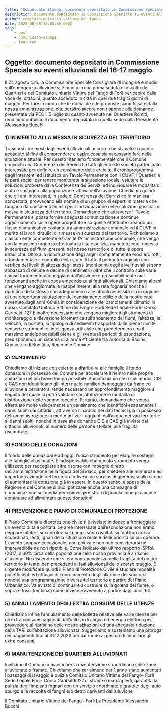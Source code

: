 ```yaml
---
title: "Comunicato Stampa: documento depositato in Commissione Speciale"
description: documento depositato in Commissione Speciale su eventi alluvionali del 16-17 maggio
author: comitato unitario vittime del fango
date: 2023-08-28T15:00:00.000Z
tags: 
    - post
    - comunicato-stampa
    - featured
---
```

## Oggetto: documento depositato in Commissione Speciale su eventi alluvionali del 16-17 maggio

Il 24 agosto c.m. la Commissione Speciale Consigliare di indagine e studio sull’emergenza
alluvione si è riunita in una prima seduta di ascolto dei Quartieri e del Comitato Unitario
Vittime del Fango di Forlì per capire dalla voce dei cittadini, quanto accaduto in città in quei
due tragici giorni di maggio. Per fare in modo che le domande e le proposte siano fissate dalla
nostra amministrazione, che peraltro ancora non risponde alle domande presentate via PEC il
5 luglio su quanto avvenuto nel Quartiere Romiti, rendiamo pubblico il documento depositato
in quella sede dalla Presidente Alessandra Bucchi.

### 1) IN MERITO ALLA MESSA IN SICUREZZA DEL TERRITORIO

Trascorsi i tre mesi dagli eventi alluvionali occorre che si analizzi quanto accaduto al fine di
comprendere e capire cosa sia necessario fare nella situazione attuale. Per questo riteniamo
fondamentale che il Comune convochi una Conferenza dei Servizi tra tutti gli enti e le società
partecipate interessate per definire un censimento delle criticità, il cronoprogramma degli
interventi ed istituisca un Tavolo Permanente con il CUVF, i Quartieri e le parti sociali per
tenere monitorata la situazione locale, valutare le soluzioni proposte dalla Conferenza dei
Servizi ed individuare le modalità di aiuto e sostegno alla popolazione vittima dell’alluvione.
Chiediamo quindi che gli enti interessati, in sede di Conferenza dei Servizi ed in maniera
concertata, provvedano alla nomina di un gruppo di esperti in materia che fungano da
consulenti tecnici per l’individuazione delle soluzioni possibili di messa in sicurezza del
territorio. Domandiamo che attraverso il Tavolo Permanente si possa fornire adeguata
comunicazione e continuo aggiornamento sulle opere progettate e su quelle effettuate creando
un flusso comunicativo costante tra amministrazione comunale ed il CUVF in merito ai lavori
idraulici di rimessa in sicurezza del territorio.
Richiediamo a ciascun ente competente e tramite l’Amministrazione comunale, che venga
con la massima urgenza effettuata la totale pulizia, manutenzione, rimessa in scurezza dei
fiumi presenti nel nostro territorio e di tutte le opere idrauliche. Oltre alla ricostruzione degli
argini completamente erosi e/o rotti, è fondamentale il controllo dello stato di tutto il perimetro
arginale con verifica dei livelli di altezza degli stessi (molti punti degli alvei fluviali si sono
abbassati di decine e decine di centimetri) oltre che il controllo sulle varie chiuse fortemente
danneggiate dall’alluvione e presumibilmente mal funzionanti anche in epoca antecedente ai
fatti alluvionali.
Chiediamo altresì che vengano aggiornate le mappe inerenti alla rete fognaria nonché il
ripristino della stessa con adeguamento alle attuali necessità sia in ragione di una opportuna
valutazione del cambiamento edilizio della nostra città avvenuto dagli anni ’60 sia in
considerazione dei cambiamenti climatici in corso.
Comitato Unitario Vittime del Fango- Forlì
Sede Legale Forlì- Corso Garibaldi 127
È inoltre necessario che vengano migliorati gli strumenti di monitoraggio e rilevazione
idrometrica sull’andamento dei fiumi, l’altezza, la velocità, la portata, la tipologia di
sedimenti trasportati dalle piene tramite sensori e strumenti di intelligenza artificiale che
predetermino con il massimo anticipo possibili piene e gli eventuali pericoli di esondazione,
predisponendo un sistema di allarme efficiente tra Autorità di Bacino, Consorzio di Bonifica,
Regione e Comune.

### 2) CENSIMENTO

Chiediamo di iniziare con celerità a distribuire alle famiglie il fondo donazioni in possesso
del Comune per accelerare il rientro nelle proprie abitazioni nel più breve tempo possibile.
Specifichiamo che i soli moduli CIS e CAS non identificano gli interi nuclei familiari
danneggiati da frane ed alluvione e pertanto si rende necessario un approfondimento maggiore
a seguito del quale si potrà valutare con attenzione le modalità di distribuzione delle somme
raccolte. Pertanto, domandiamo che venga effettuato molto velocemente un censimento che
identifichi esattamente i danni subiti dai cittadini, attraverso l’incrocio dei dati tecnici già in
possesso dell’amministrazione in merito ai livelli raggiunti dall’acqua nei vari territori e ai
danni subiti, nonché in base alle domande CIS e CAS già inviate dai cittadini alluvionati, al
numero delle persone sfollate, alle fragilità riscontrate;

### 3) FONDO DELLE DONAZIONI

Il fondo delle donazioni è ad oggi, l’unico strumento per elargire sostegni alle famiglie
alluvionate. È indispensabile che questo strumento venga utilizzato per raccogliere altre
risorse con impegno diretto dell’amministrazione nella figura del Sindaco, per chiedere alle
numerose ed importanti aziende del territorio forlivese un surplus di generosità allo scopo di
aumentare la dotazione già in essere.
In questo senso, a spese della Regione e del Comune si può ipotizzare anche una campagna
di comunicazione sui media per coinvolgere strati di popolazione più ampi e continuare ad
alimentare queste donazioni.

### 4) PREVENZIONE E PIANO DI COMUNALE DI PROTEZIONE

Il Piano Comunale di protezione civile si è rivelato inidoneo a fronteggiare un evento di tale
portata. Le aree interessate dall’esondazione non erano neppure citate. I soccorritori sul campo
sono risultati sin dal loro arrivo scoordinati, lenti, ignari della situazione reale e delle priorità
su cui operare. L’evento seppure eccezionale, non poteva e non può considerarsi né
imprevedibile né non ripetibile. Come indicato dall’ultimo rapporto ISPRA (2017) il 60%
circa della popolazione della nostra provincia è a rischio alluvione. Ne discende che vi era
consapevolezza della fragilità del nostro territorio in tempi ben precedenti ai fatti alluvionali
dello scorso maggio. È urgente modificare quindi il Piano di Protezione Civile e studiare
modalità più efficienti ed efficaci di coordinamento degli allarmi e dei soccorsi nonché una
programmazione diversa del territorio a partire dal Piano Urbanistico. Va evitato di continuare
a costruire sulla golena del fiume, o sopra e fossi tombinati come invece è avvenuto a partire
dagli anni '60.

### 5) ANNULLAMENTO DEGLI EXTRA CONSUMI DELLE UTENZE

Chiediamo infine l’annullamento delle bollette relative alle varie utenze per gli extra consumi
cagionati dall’utilizzo di acqua ed energia elettrica per provvedere al ripristino delle nostre
abitazioni ed una adeguata riduzione della TARI sull’abitazione alluvionata. Suggeriamo e
sosteniamo una proroga dei pagamenti fino al 31.12.2023 per dar modo ai gestori di annullare
gli extra consumi;

### 6) MANUTENZIONE DEI QUARTIERI ALLUVIONATI

Invitiamo il Comune a pianificare la manutenzione straordinaria sulle zone alluvionate o
franate. Chiediamo che per almeno per 1 anno siano aumentati i passaggi di lavaggio e pulizia
Comitato Unitario Vittime del Fango- Forlì
Sede Legale Forlì- Corso Garibaldi 127
di strade e marciapiedi, garantita la pulizia degli impianti fognari con un servizio coordinato
e gratuito degli auto spurgo e la raccolta di fanghi e/o detriti derivanti dall’alluvione

Il Comitato Unitario Vittime del Fango – Forlì
La Presidente
Alessandra Bucchi
